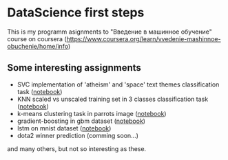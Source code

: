 # DataScience first steps
This is my programm asignments to "Введение в машинное обучение" course on coursera (https://www.coursera.org/learn/vvedenie-mashinnoe-obuchenie/home/info)

## Some interesting assignments

- SVC implementation of 'atheism' and 'space' text themes classification task ([notebook](https://github.com/dav1nci/introduction-to-machine-learning/blob/master/text_analyse/main.ipynb))
- KNN scaled vs unscaled training set in 3 classes classification task ([notebook](https://github.com/dav1nci/introduction-to-machine-learning/blob/master/knn/main.ipynb))
- k-means сlustering task in parrots image ([notebook](https://github.com/dav1nci/introduction-to-machine-learning/blob/master/cluster/main.ipynb))
- gradient-boosting in gbm dataset ([notebook](https://github.com/dav1nci/introduction-to-machine-learning/blob/master/grad_boosting/main.ipynb))
- lstm on mnist dataset ([notebook](https://github.com/dav1nci/introduction-to-machine-learning/blob/master/lstm/main.ipynb))
- dota2 winner prediction (comming soon...)

and many others, but not so interesting as these.
